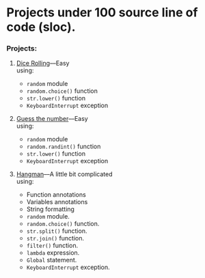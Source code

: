 # Projects under 100 source line of code (sloc).
### Projects:
1. [Dice Rolling](/dice)––Easy<br>
  using:
    - `random` module
    - `random.choice()` function
    - `str.lower()` function
    - `KeyboardInterrupt` exception

2. [Guess the number](/guess-the-number)––Easy <br>
  using:
    - `random` module
    - `random.randint()` function
    - `str.lower()` function
    - `KeyboardInterrupt` exception

3. [Hangman](/hangman)––A little bit complicated<br>
  using:
    - Function annotations
    - Variables annotations
    - String formatting
    - `random` module.
    - `random.choice()` function.
    - `str.split()` function.
    - `str.join()` function.
    - `filter()` function.
    - `lambda` expression.
    - `Global` statement.
    - `KeyboardInterrupt` exception.
